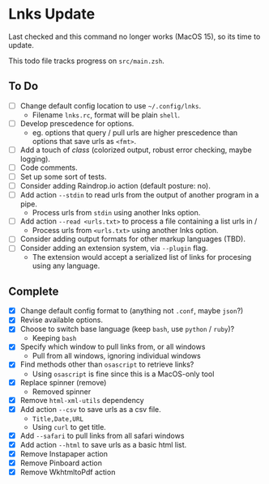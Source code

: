 # Lnks Update

Last checked and this command no longer works (MacOS 15), so its time to update.

This todo file tracks progress on `src/main.zsh`.

## To Do

- [ ] Change default config location to use `~/.config/lnks`.
  - Filename `lnks.rc`, format will be plain `shell`.
- [ ] Develop prescedence for options.
  - eg. options that query / pull urls are higher prescedence than options that save urls as `<fmt>`.
- [ ] Add a touch of *class* (colorized output, robust error checking, maybe logging).
- [ ] Code comments.
- [ ] Set up some sort of tests.
- [ ] Consider adding Raindrop.io action (default posture: no).
- [ ] Add action `--stdin` to read urls from the output of another program in a pipe.
  - Process urls from `stdin` using another lnks option.
- [ ] Add action `--read <urls.txt>` to process a file containing a list urls in <format>/
  - Process urls from `<urls.txt>` using another lnks option.
- [ ] Consider adding output formats for other markup languages (TBD).
- [ ] Consider adding an extension system, via `--plugin` flag.
  - The extension would accept a serialized list of links for procesing using any language.

## Complete

- [x] Change default config format to (anything not `.conf`, maybe `json`?)
- [x] Revise available options.
- [x] Choose to switch base language (keep `bash`, use `python` / `ruby`)?
  - Keeping `bash`
- [x] Specify which window to pull links from, or all windows
  - Pull from all windows, ignoring individual windows
- [x] Find methods other than `osascript` to retrieve links?
  - Using `osascript` is fine since this is a MacOS-only tool
- [x] Replace spinner (remove)
  - Removed spinner
- [x] Remove `html-xml-utils` dependency
- [x] Add action `--csv` to save urls as a csv file.
  - `Title,Date,URL`
  - Using `curl` to get title.
- [x] Add `--safari` to pull links from all safari windows
- [x] Add action `--html` to save urls as a basic html list.
- [x] Remove Instapaper action
- [x] Remove Pinboard action
- [x] Remove WkhtmltoPdf action
